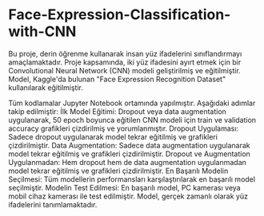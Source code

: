 # Face-Expression-Classification-with-CNN
Bu proje, derin öğrenme kullanarak insan yüz ifadelerini sınıflandırmayı amaçlamaktadır. Proje kapsamında, iki yüz ifadesini ayırt etmek için bir Convolutional Neural Network (CNN) modeli geliştirilmiş ve eğitilmiştir. Model, Kaggle'da bulunan "Face Expression Recognition Dataset" kullanılarak eğitilmiştir.

Tüm kodlamalar Jupyter Notebook ortamında yapılmıştır. 
Aşağıdaki adımlar takip edilmiştir:
İlk Model Eğitimi: Dropout veya data augmentation uygulanarak, 50 epoch boyunca eğitilen CNN modeli için train ve validation accuracy grafikleri çizdirilmiş ve yorumlanmıştır.
Dropout Uygulaması: Sadece dropout uygulanarak model tekrar eğitilmiş ve grafikleri çizdirilmiştir.
Data Augmentation: Sadece data augmentation uygulanarak model tekrar eğitilmiş ve grafikleri çizdirilmiştir.
Dropout ve Augmentation Uygulanmadan: Hem dropout hem de data augmentation uygulanmadan model tekrar eğitilmiş ve grafikleri çizdirilmiştir.
En Başarılı Modelin Seçilmesi: Tüm modellerin performansları karşılaştırılarak en başarılı model seçilmiştir.
Modelin Test Edilmesi: En başarılı model, PC kamerası veya mobil cihaz kamerası ile test edilmiştir. Model, gerçek zamanlı olarak yüz ifadelerini tanımlamaktadır.
